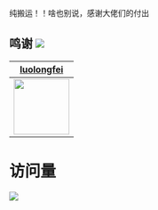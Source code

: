 纯搬运！！啥也别说，感谢大佬们的付出
## 鸣谢 [![](https://img.shields.io/badge/-跪谢各大佬-FFFFFF.svg)](#鸣谢-)
| [luolongfei](https://github.com/luolongfei) |
| :-------------: |
| <img width="100" src="https://avatars.githubusercontent.com/u/34597923"/> |


# 访问量

![](http://profile-counter.glitch.me/Jejz168-boring/count.svg)
